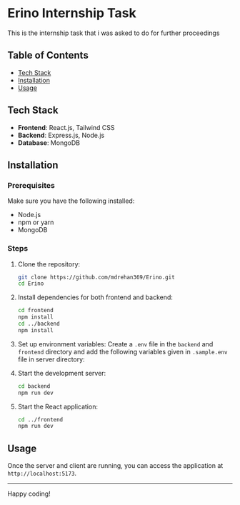 # Erino Internship Task

This is the internship task that i was asked to do for further proceedings

## Table of Contents
- [Tech Stack](#tech-stack)
- [Installation](#installation)
- [Usage](#usage)

## Tech Stack
- **Frontend**: React.js, Tailwind CSS
- **Backend**: Express.js, Node.js
- **Database**: MongoDB

## Installation

### Prerequisites
Make sure you have the following installed:
- Node.js
- npm or yarn
- MongoDB

### Steps
1. Clone the repository:
    ```bash
    git clone https://github.com/mdrehan369/Erino.git
    cd Erino
    ```

2. Install dependencies for both frontend and backend:
    ```bash
    cd frontend
    npm install
    cd ../backend
    npm install
    ```

3. Set up environment variables:
    Create a `.env` file in the `backend` and `frontend` directory and add the following variables given in `.sample.env` file in server directory:

4. Start the development server:
    ```bash
    cd backend
    npm run dev
    ```

5. Start the React application:
    ```bash
    cd ../frontend
    npm run dev
    ```

## Usage
Once the server and client are running, you can access the application at `http://localhost:5173`.


---

Happy coding!